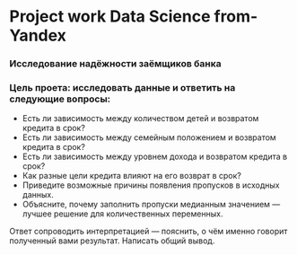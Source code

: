 # Project work Data Science from-Yandex
### Исследование надёжности заёмщиков банка

### Цель проета: исследовать данные и ответить на следующие вопросы:
- Есть ли зависимость между количеством детей и возвратом кредита в срок?
- Есть ли зависимость между семейным положением и возвратом кредита в срок?
- Есть ли зависимость между уровнем дохода и возвратом кредита в срок?
- Как разные цели кредита влияют на его возврат в срок?
- Приведите возможные причины появления пропусков в исходных данных.
- Объясните, почему заполнить пропуски медианным значением — лучшее решение для количественных переменных.

Ответ сопроводить интерпретацией — пояснить, о чём именно говорит полученный вами результат.
Написать общий вывод.
